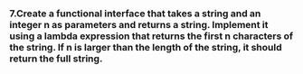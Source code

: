 ### 7.Create a functional interface that takes a string and an integer n as parameters and returns a string. Implement it using a lambda expression that returns the first n characters of the string. If n is larger than the length of the string, it should return the full string.